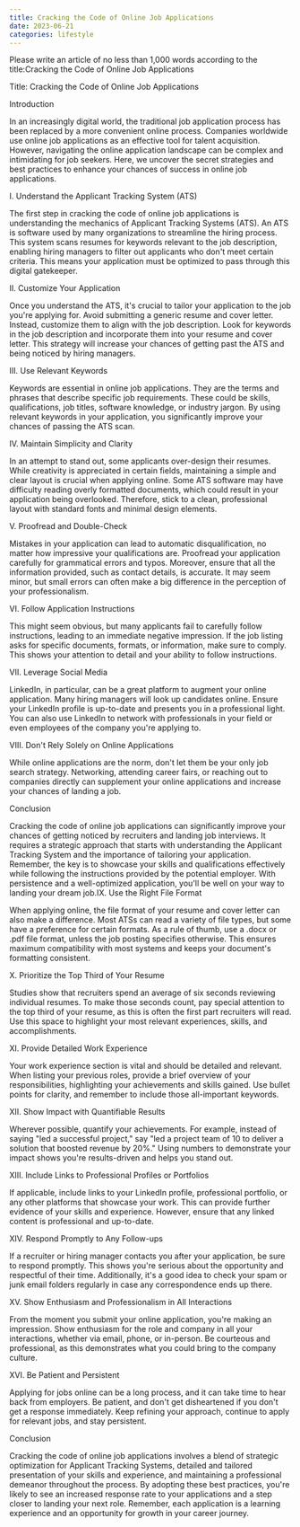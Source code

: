 ```yaml
---
title: Cracking the Code of Online Job Applications
date: 2023-06-21
categories: lifestyle
---
```


Please write an article of no less than 1,000 words according to the title:Cracking the Code of Online Job Applications

Title: Cracking the Code of Online Job Applications

Introduction

In an increasingly digital world, the traditional job application process has been replaced by a more convenient online process. Companies worldwide use online job applications as an effective tool for talent acquisition. However, navigating the online application landscape can be complex and intimidating for job seekers. Here, we uncover the secret strategies and best practices to enhance your chances of success in online job applications.

I. Understand the Applicant Tracking System (ATS)

The first step in cracking the code of online job applications is understanding the mechanics of Applicant Tracking Systems (ATS). An ATS is software used by many organizations to streamline the hiring process. This system scans resumes for keywords relevant to the job description, enabling hiring managers to filter out applicants who don't meet certain criteria. This means your application must be optimized to pass through this digital gatekeeper.

II. Customize Your Application

Once you understand the ATS, it's crucial to tailor your application to the job you're applying for. Avoid submitting a generic resume and cover letter. Instead, customize them to align with the job description. Look for keywords in the job description and incorporate them into your resume and cover letter. This strategy will increase your chances of getting past the ATS and being noticed by hiring managers.

III. Use Relevant Keywords

Keywords are essential in online job applications. They are the terms and phrases that describe specific job requirements. These could be skills, qualifications, job titles, software knowledge, or industry jargon. By using relevant keywords in your application, you significantly improve your chances of passing the ATS scan.

IV. Maintain Simplicity and Clarity

In an attempt to stand out, some applicants over-design their resumes. While creativity is appreciated in certain fields, maintaining a simple and clear layout is crucial when applying online. Some ATS software may have difficulty reading overly formatted documents, which could result in your application being overlooked. Therefore, stick to a clean, professional layout with standard fonts and minimal design elements.

V. Proofread and Double-Check

Mistakes in your application can lead to automatic disqualification, no matter how impressive your qualifications are. Proofread your application carefully for grammatical errors and typos. Moreover, ensure that all the information provided, such as contact details, is accurate. It may seem minor, but small errors can often make a big difference in the perception of your professionalism.

VI. Follow Application Instructions

This might seem obvious, but many applicants fail to carefully follow instructions, leading to an immediate negative impression. If the job listing asks for specific documents, formats, or information, make sure to comply. This shows your attention to detail and your ability to follow instructions.

VII. Leverage Social Media

LinkedIn, in particular, can be a great platform to augment your online application. Many hiring managers will look up candidates online. Ensure your LinkedIn profile is up-to-date and presents you in a professional light. You can also use LinkedIn to network with professionals in your field or even employees of the company you're applying to.

VIII. Don't Rely Solely on Online Applications

While online applications are the norm, don't let them be your only job search strategy. Networking, attending career fairs, or reaching out to companies directly can supplement your online applications and increase your chances of landing a job.

Conclusion

Cracking the code of online job applications can significantly improve your chances of getting noticed by recruiters and landing job interviews. It requires a strategic approach that starts with understanding the Applicant Tracking System and the importance of tailoring your application. Remember, the key is to showcase your skills and qualifications effectively while following the instructions provided by the potential employer. With persistence and a well-optimized application, you'll be well on your way to landing your dream job.IX. Use the Right File Format

When applying online, the file format of your resume and cover letter can also make a difference. Most ATSs can read a variety of file types, but some have a preference for certain formats. As a rule of thumb, use a .docx or .pdf file format, unless the job posting specifies otherwise. This ensures maximum compatibility with most systems and keeps your document's formatting consistent.

X. Prioritize the Top Third of Your Resume

Studies show that recruiters spend an average of six seconds reviewing individual resumes. To make those seconds count, pay special attention to the top third of your resume, as this is often the first part recruiters will read. Use this space to highlight your most relevant experiences, skills, and accomplishments.

XI. Provide Detailed Work Experience

Your work experience section is vital and should be detailed and relevant. When listing your previous roles, provide a brief overview of your responsibilities, highlighting your achievements and skills gained. Use bullet points for clarity, and remember to include those all-important keywords.

XII. Show Impact with Quantifiable Results

Wherever possible, quantify your achievements. For example, instead of saying "led a successful project," say "led a project team of 10 to deliver a solution that boosted revenue by 20%." Using numbers to demonstrate your impact shows you're results-driven and helps you stand out.

XIII. Include Links to Professional Profiles or Portfolios

If applicable, include links to your LinkedIn profile, professional portfolio, or any other platforms that showcase your work. This can provide further evidence of your skills and experience. However, ensure that any linked content is professional and up-to-date.

XIV. Respond Promptly to Any Follow-ups

If a recruiter or hiring manager contacts you after your application, be sure to respond promptly. This shows you're serious about the opportunity and respectful of their time. Additionally, it's a good idea to check your spam or junk email folders regularly in case any correspondence ends up there.

XV. Show Enthusiasm and Professionalism in All Interactions

From the moment you submit your online application, you're making an impression. Show enthusiasm for the role and company in all your interactions, whether via email, phone, or in-person. Be courteous and professional, as this demonstrates what you could bring to the company culture.

XVI. Be Patient and Persistent

Applying for jobs online can be a long process, and it can take time to hear back from employers. Be patient, and don't get disheartened if you don't get a response immediately. Keep refining your approach, continue to apply for relevant jobs, and stay persistent.

Conclusion

Cracking the code of online job applications involves a blend of strategic optimization for Applicant Tracking Systems, detailed and tailored presentation of your skills and experience, and maintaining a professional demeanor throughout the process. By adopting these best practices, you're likely to see an increased response rate to your applications and a step closer to landing your next role. Remember, each application is a learning experience and an opportunity for growth in your career journey.